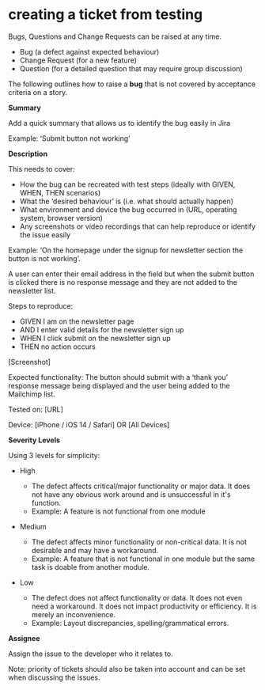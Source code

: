 # creating a ticket from testing



Bugs, Questions and Change Requests can be raised at any time.

* Bug \(a defect against expected behaviour\)
* Change Request \(for a new feature\)
* Question \(for a detailed question that may require group discussion\)

The following outlines how to raise a **bug** that is not covered by acceptance criteria on a story.

**Summary**

Add a quick summary that allows us to identify the bug easily in Jira

Example: ‘Submit button not working’  
  
**Description**

This needs to cover:

* How the bug can be recreated with test steps \(ideally with GIVEN, WHEN, THEN scenarios\)
* What the ‘desired behaviour’ is \(i.e. what should actually happen\)
* What environment and device the bug occurred in \(URL, operating system, browser version\)
* Any screenshots or video recordings that can help reproduce or identify the issue easily

Example: ‘On the homepage under the signup for newsletter section the button is not working’. 

A user can enter their email address in the field but when the submit button is clicked there is no response message and they are not added to the newsletter list. 

Steps to reproduce:

* GIVEN I am on the newsletter page
* AND I enter valid details for the newsletter sign up
* WHEN I click submit on the newsletter sign up
* THEN no action occurs

\[Screenshot\]

Expected functionality: The button should submit with a ‘thank you’ response message being displayed and the user being added to the Mailchimp list. 

Tested on: \[URL\]

Device: \[iPhone / iOS 14 / Safari\] OR \[All Devices\]

**Severity Levels**

Using 3 levels for simplicity:

* High

  * The defect affects critical/major functionality or major data. It does not have any obvious work around and is unsuccessful in it's function.
  * Example: A feature is not functional from one module 

* Medium

  * The defect affects minor functionality or non-critical data. It is not desirable and may have a workaround.
  * Example: A feature that is not functional in one module but the same task is doable from another module.

* Low
  * The defect does not affect functionality or data. It does not even need a workaround. It does not impact productivity or efficiency. It is merely an inconvenience.
  * Example: Layout discrepancies, spelling/grammatical errors.

  
**Assignee**

Assign the issue to the developer who it relates to.



Note: priority of tickets should also be taken into account and can be set when discussing the issues.





